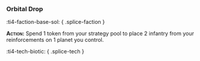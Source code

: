 ### **Orbital Drop**
:ti4-faction-base-sol:
{ .splice-faction }

**<span style="font-variant:small-caps;">Action</span>:** Spend 1 token from your strategy pool to place 2 infantry from your reinforcements on 1 planet you control.

:ti4-tech-biotic:
{ .splice-tech }
